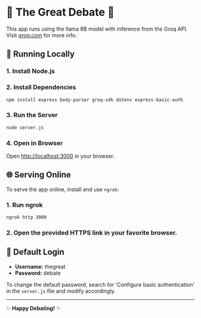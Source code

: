 
# 💬 The Great Debate 💬

This app runs using the llama 8B model with inference from the Groq API. Visit [groq.com](https://www.groq.com) for more info.

## 🚀 Running Locally

### 1. Install Node.js

### 2. Install Dependencies
```bash
npm install express body-parser groq-sdk dotenv express-basic-auth
```

### 3. Run the Server
```bash
node server.js
```

### 4. Open in Browser
Open [http://localhost:3000](http://localhost:3000) in your browser.

## 🌐 Serving Online

To serve the app online, install and use `ngrok`:

### 1. Run ngrok
```bash
ngrok http 3000
```

### 2. Open the provided HTTPS link in your favorite browser.

## 🔐 Default Login

- **Username:** thegreat
- **Password:** debate

To change the default password, search for 'Configure basic authentication' in the `server.js` file and modify accordingly.

---

✨ **Happy Debating!** ✨
